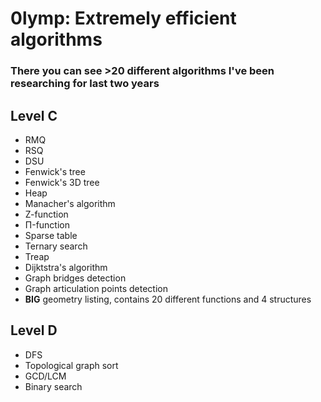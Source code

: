# 0lymp: Extremely efficient algorithms
### There you can see >20 different algorithms I've been researching for last two years

## Level C
- RMQ
- RSQ
- DSU
- Fenwick's tree
- Fenwick's 3D tree
- Heap
- Manacher's algorithm
- Z-function
- П-function
- Sparse table
- Ternary search
- Treap
- Dijktstra's algorithm
- Graph bridges detection
- Graph articulation points detection
- **BIG** geometry listing, contains 20 different functions and 4 structures

## Level D
- DFS
- Topological graph sort
- GCD/LCM
- Binary search
